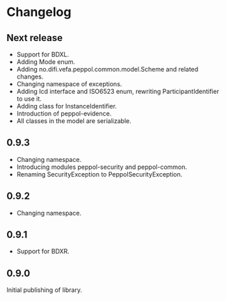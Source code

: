 # Changelog

## Next release

* Support for BDXL.
* Adding Mode enum.
* Adding no.difi.vefa.peppol.common.model.Scheme and related changes.
* Changing namespace of exceptions.
* Adding Icd interface and ISO6523 enum, rewriting ParticipantIdentifier to use it.
* Adding class for InstanceIdentifier.
* Introduction of peppol-evidence.
* All classes in the model are serializable.

## 0.9.3

* Changing namespace.
* Introducing modules peppol-security and peppol-common.
* Renaming SecurityException to PeppolSecurityException.

## 0.9.2

* Changing namespace.

## 0.9.1

* Support for BDXR.

## 0.9.0

Initial publishing of library.
